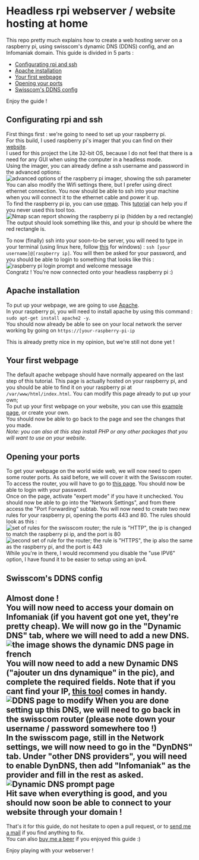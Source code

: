 # Headless rpi webserver / website hosting at home

This repo pretty much explains how to create a web hosting server on a raspberry pi, using swisscom's dynamic DNS (DDNS) config, and an Infomaniak domain.
This guide is divided in 5 parts :  

  - [Configurating rpi and ssh](#configurating-rpi-and-ssh)
  - [Apache installation](#apache-installation)
  - [Your first webpage](#your-first-webpage)
  - [Opening your ports](#opening-your-ports)
  - [Swisscom's DDNS config](#swisscoms-ddns-config)
  
Enjoy the guide !  

## Configurating rpi and ssh

First things first : we're going to need to set up your raspberry pi.  
For this build, I used raspberry pi's imager that you can find on their [website](https://www.raspberrypi.com/software/).  
I used for this project the Lite 32-bit OS, because I do not feel that there is a need for any GUI when using the computer in a headless mode.  
Using the imager, you can already define a ssh username and password in the advanced options:  
![advanced options of the raspberry pi imager, showing the ssh parameter](assets/images/sshImager.png)  
You can also modify the Wifi settings there, but I prefer using direct ethernet connection.
You now should be able to ssh into your machine when you will connect it to the ethernet cable and power it up.  
To find the raspberry pi ip, you can use [nmap](https://nmap.org/). This [tutorial](https://vitux.com/find-devices-connected-to-your-network-with-nmap/) can help you if you never used this tool too.  
![Nmap scan report showing the raspberry pi ip (hidden by a red rectangle)](assets/images/terminal.png)  
The output should look something like this, and your ip should be where the red rectangle is.

To now (finally) ssh into your soon-to-be server, you will need to type in your terminal (using linux here, follow [this](https://jarrodstech.net/how-to-raspberry-pi-ssh-on-windows-10/) for windows) : `ssh [your username]@[raspberry ip]`. You will then be asked for your password, and you should be able to login to something that looks like this :  
![raspberry pi login prompt and welcome message](assets/images/connected.png)  
Congratz ! You're now connected onto your headless raspberry pi :)
## Apache installation
To put up your webpage, we are going to use [Apache](https://www.apache.org/).  
In your raspberry pi, you will need to install apache by using this command : `sudo apt-get install apache2 -y`.  
You should now already be able to see on your local network the server working by going on `https://[your-raspberry-pi-ip`  

This is already pretty nice in my opinion, but we're still not done yet !
## Your first webpage
The default apache webpage should have normally appeared on the last step of this tutorial. This page is actually hosted on your raspberry pi, and you should
be able to find it on your raspberry pi at `/var/www/html/index.html`. You can modify this page already to put up your own;  
To put up your first webpage on your website, you can use this [example page](assets/examplePage.html), or create your own.  
You should now be able to go back to the page and see the changes that you made.
\
*Note: you can also at this step install PHP or any other packages that you will want to use on your website.*
## Opening your ports
To get your webpage on the world wide web, we will now need to open some router ports. As said before, we will cover it with the Swisscom router.  
To access the router, you will have to go to [this page](http://internetbox.home/#login). You should now be able to login with your password.  
Once on the page, activate "expert mode" if you have it unchecked. You should now be able to go into the "Network Settings", and from there access the "Port Forwarding" subtab.
You will now need to create two new rules for your raspberry pi, opening the ports 443 and 80. The rules should look as this :  
![set of rules for the swisscom router; the rule is "HTTP", the ip is changed to match the raspberry pi ip, and the port is 80](assets/images/port80.png)
![second set of rule for the router; the rule is "HTTPS", the ip also the same as the raspberry pi, and the port is 443](assets/images/port443.png)  
While you're in there, I would recommend you disable the "use IPV6" option, I have found it to be easier to setup using an ipv4.
## Swisscom's DDNS config

Almost done !  
You will now need to access your domain on Infomaniak (if you havent got one yet, they're pretty cheap). We will now go in the "Dynamic DNS" tab, where we will need to add a new DNS.
![the image shows the dynamic DNS page in french](assets/images/infomaniak.png)  
You will now need to add a new Dynamic DNS ("ajouter un dns dynamique" in the pic), and complete the required fields. Note that if you cant find your IP, [this tool](https://wtfismyip.com/) comes in handy.  
![DDNS page to modify](assets/images/DDNS1.png)
When you are done setting up this DNS, we will need to go back in the swisscom router (please note down your username / password somewhere too !)  
In the swisscom page, still in the Network settings, we will now need to go in the "DynDNS" tab. Under "other DNS providers", you will need to enable DynDNS, then add "Infomaniak" as the provider and fill in the rest as asked.
![Dynamic DNS prompt page](assets/images/DDNS2.png)  
Hit save when everything is good, and you should now soon be able to connect to your website through your domain !  
---
That's it for this guide, do not hesitate to open a pull request, or to [send me a mail](mailto:leo.bernard2002@gmail.com) if you find anything to fix.  
You can also [buy me a beer](https://www.paypal.com/paypalme/aryethunderscore) if you enjoyed this guide :)

Enjoy playing with your webserver !
